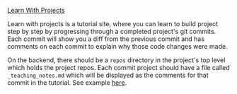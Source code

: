 [Learn With Projects](http://learnwithprojects.fun/)

Learn with projects is a tutorial site, where you can learn to build project step by step by progressing through a completed project's git commits. Each commit will show you a diff from the previous commit and has comments on each commit to explain why those code changes were made.

On the backend, there should be a `repos` directory in the project's top level which holds the project repos. Each commit project should have a file called `_teaching_notes.md` which will be displayed as the comments for that commit in the tutorial. See example [here](https://github.com/allenkim67/blackjack-js).

